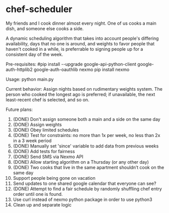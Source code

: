 # chef-scheduler

My friends and I cook dinner almost every night. One of us cooks a main dish, and someone else cooks a side. 

A dynamic scheduling algorithm that takes into account people's differing availability, days that no one is around, and weights to favor people that haven't cooked in a while, is preferrable to signing people up for a consistent day of the week.

Pre-requisites:
#pip install --upgrade google-api-python-client google-auth-httplib2 google-auth-oauthlib nexmo
pip install nexmo

Usage:
python main.py

Current behavior:
Assign nights based on rudimentary weights system. The person who cooked the longest ago is preferred; if unavailable, the next least-recent chef is selected, and so on.

Future plans:
1. (DONE) Don't assign someone both a main and a side on the same day
2. (DONE) Assign weights 
3. (DONE) Obey limited schedules
4. (DONE) Test for constraints: no more than 1x per week, no less than 2x in a 3 week period
5. (DONE) Manually set 'since' variable to add data from previous weeks
6. (DONE) Add tests for fairness
7. (DONE) Send SMS via Nexmo API
8. (DONE) Allow starting algorithm on a Thursday (or any other day)
9. (DONE) Two cooks that live in the same apartment shouldn’t cook on the same day
10. Support people being gone on vacation
11. Send updates to one shared google calendar that everyone can see?
12. (DONE) Attempt to find a fair schedule by randomly shuffling chef entry order until one is found.
13. Use curl instead of nexmo python package in order to use python3
14. Clean up and separate logic
